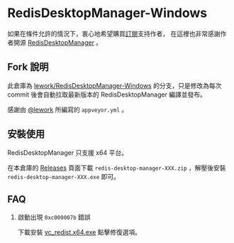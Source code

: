 # RedisDesktopManager-Windows

如果在條件允許的情況下，衷心地希望購買[訂閱](https://redisdesktop.com/pricing)支持作者，
在這裡也非常感謝作者開源 [RedisDesktopManager](https://github.com/uglide/RedisDesktopManager) 。


## Fork 說明

此倉庫為 [lework/RedisDesktopManager-Windows](https://github.com/lework/RedisDesktopManager-Windows)
的分支，只是修改為每次 commit 後會自動拉取最新版本的 RedisDesktopManager 編譯並發布。

感謝由 [@lework](https://github.com/lework) 所編寫的 `appveyor.yml` 。


## 安裝使用

RedisDesktopManager 只支援 x64 平台。

在本倉庫的 [Releases](https://github.com/jfcherng/RedisDesktopManager-Windows/releases)
頁面下載 `redis-desktop-manager-XXX.zip` ，解壓後安裝 `redis-desktop-manager-XXX.exe` 即可。


## FAQ

1. 啟動出現 `0xc000007b` 錯誤

   下載安裝 [vc_redist.x64.exe](https://aka.ms/vs/15/release/vc_redist.x64.exe) 點擊修復選項。
